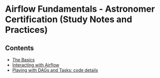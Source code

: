 # Airflow Fundamentals - Astronomer Certification (Study Notes and Practices)



## Contents
- [The Basics](/fundamentals/study-notes/basics.md)
- [Interacting with Airflow](/fundamentals/study-notes/interacting.md)
- [Playing with DAGs and Tasks: code details](/fundamentals/study-notes/playing-with-dags.md)
